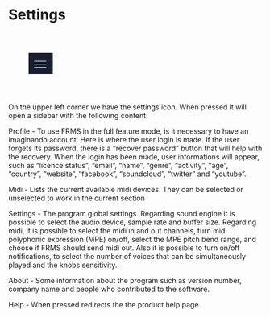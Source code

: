 # Settings

<img src="images/settings.png" style="padding: 40px; bottom-padding: 0px" />

On the upper left corner we have the settings icon. When pressed it will open a sidebar with the following content:

Profile - To use FRMS in the full feature mode, is it necessary to have an Imaginando account. Here is where the user login is made. If the user forgets its password, there is a “recover password” button that will help with the recovery. When the login has been made, user informations will appear, such as “licence status”, “email”, “name”, “genre”, “activity”, “age”, “country”, “website”, “facebook”, “soundcloud”, “twitter” and “youtube”.

Midi - Lists the current available midi devices. They can be selected or unselected to work in the current section

Settings - The program global settings. Regarding sound engine it is possible to select the audio device, sample rate and buffer size. Regarding midi, it is possible to select the midi in and out channels, turn midi polyphonic expression (MPE) on/off, select the MPE pitch bend range, and choose if FRMS should send midi out. Also it is possible to turn on/off notifications, to select the number of voices that can be simultaneously played and the knobs sensitivity.

About - Some information about the program such as version number, company name and people who contributed to the software.

Help - When pressed redirects the the product help page.

